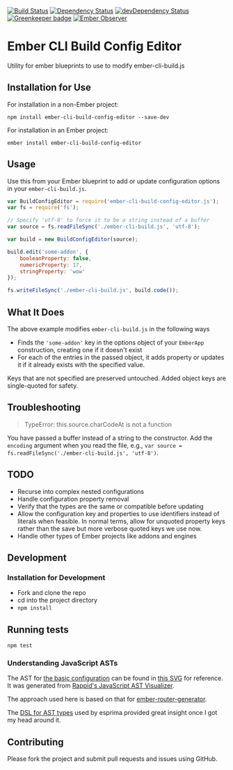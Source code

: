 [![Build Status](https://travis-ci.org/srvance/ember-cli-build-config-editor.svg?branch=master)](https://travis-ci.org/srvance/ember-cli-build-config-editor)
[![Dependency Status](https://david-dm.org/srvance/ember-cli-build-config-editor/status.svg)](https://david-dm.org/srvance/ember-cli-build-config-editor) 
[![devDependency Status](https://david-dm.org/srvance/ember-cli-build-config-editor/dev-status.svg)](https://david-dm.org/srvance/ember-cli-build-config-editor?type=dev)
[![Greenkeeper badge](https://badges.greenkeeper.io/srvance/ember-cli-build-config-editor.svg)](https://greenkeeper.io/)
[![Ember Observer](https://emberobserver.com/badges/ember-cli-build-config-editor.svg)](https://emberobserver.com/addons/ember-cli-build-config-editor)
# Ember CLI Build Config Editor

Utility for ember blueprints to use to modify ember-cli-build.js

## Installation for Use

For installation in a non-Ember project:

```commandline
npm install ember-cli-build-config-editor --save-dev
```

For installation in an Ember project:

```commandline
ember install ember-cli-build-config-editor
```

## Usage

Use this from your Ember blueprint to add or update configuration options in your `ember-cli-build.js`.

```js
var BuildConfigEditor = require('ember-cli-build-config-editor.js');
var fs = require('fs');

// Specify 'utf-8' to force it to be a string instead of a buffer
var source = fs.readFileSync('./ember-cli-build.js', 'utf-8');

var build = new BuildConfigEditor(source);

build.edit('some-addon', {
    booleanProperty: false,
    numericProperty: 17,
    stringProperty: 'wow'
});

fs.writeFileSync('./ember-cli-build.js', build.code());
```

## What It Does

The above example modifies `ember-cli-build.js` in the following ways

* Finds the `'some-addon'` key in the options object of your `EmberApp` construction, creating one
if it doesn't exist
* For each of the entries in the passed object, it adds property or updates it if it already
exists with the specified value.

Keys that are not specified are preserved untouched. Added object keys are single-quoted for safety.

## Troubleshooting

> TypeError: this.source.charCodeAt is not a function

You have passed a buffer instead of a string to the constructor. Add the `encoding` argument
when you read the file, e.g., `var source = fs.readFileSync('./ember-cli-build.js', 'utf-8')`.
  
## TODO

* Recurse into complex nested configurations
* Handle configuration property removal
* Verify that the types are the same or compatible before updating
* Allow the configuration key and properties to use identifiers instead of literals when feasible. In normal terms, allow
for unquoted property keys rather than the save but more verbose quoted keys we use now.
* Handle other types of Ember projects like addons and engines

## Development

### Installation for Development

* Fork and clone the repo
* cd into the project directory
* `npm install`

## Running tests

```commandline
npm test
```

### Understanding JavaScript ASTs

The AST for [the basic configuration](./tests/fixtures/single-config-block.js) can be found in
[this SVG](./docs/ember-cli-build-ast.svg) for reference. It was generated from
[Rappid's JavaScript AST Visualizer](http://resources.jointjs.com/demos/javascript-ast).

The approach used here is based on that for [ember-router-generator](https://github.com/ember-cli/ember-router-generator).

The [DSL for AST types](https://github.com/benjamn/ast-types/blob/master/def/core.js) used by esprima provided great
insight once I got my head around it.

## Contributing

Please fork the project and submit pull requests and issues using GitHub.

